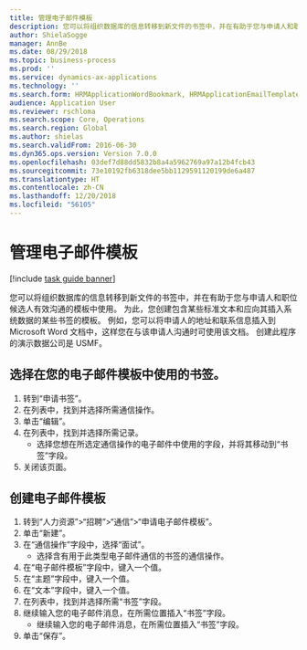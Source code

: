 ```yaml
---
title: 管理电子邮件模板
description: 您可以将组织数据库的信息转移到新文件的书签中，并在有助于您与申请人和职位候选人有效沟通的模板中使用。
author: ShielaSogge
manager: AnnBe
ms.date: 08/29/2018
ms.topic: business-process
ms.prod: ''
ms.service: dynamics-ax-applications
ms.technology: ''
ms.search.form: HRMApplicationWordBookmark, HRMApplicationEmailTemplate
audience: Application User
ms.reviewer: rschloma
ms.search.scope: Core, Operations
ms.search.region: Global
ms.author: shielas
ms.search.validFrom: 2016-06-30
ms.dyn365.ops.version: Version 7.0.0
ms.openlocfilehash: 03def7d88dd5832b8a4a5962769a97a12b4fcb43
ms.sourcegitcommit: 73e10192fb6318dee5bb1129591120199de6a487
ms.translationtype: HT
ms.contentlocale: zh-CN
ms.lasthandoff: 12/20/2018
ms.locfileid: "56105"
---
```

# <a name="manage-email-templates"></a>管理电子邮件模板

[!include [task guide banner](../../includes/task-guide-banner.md)]

您可以将组织数据库的信息转移到新文件的书签中，并在有助于您与申请人和职位候选人有效沟通的模板中使用。 为此，您创建包含某些标准文本和应向其插入系统数据的某些书签的模板。 例如，您可以将申请人的地址和联系信息插入到 Microsoft Word 文档中，这样您在与该申请人沟通时可使用该文档。 创建此程序的演示数据公司是 USMF。


## <a name="select-which-bookmarks-to-use-in-your-email-templates"></a>选择在您的电子邮件模板中使用的书签。
1. 转到“申请书签”。
2. 在列表中，找到并选择所需通信操作。
3. 单击“编辑”。
4. 在列表中，找到并选择所需记录。
    * 选择您想在所选定通信操作的电子邮件中使用的字段，并将其移动到“书签”字段。  
5. 关闭该页面。

## <a name="create-an-email-template"></a>创建电子邮件模板
1. 转到“人力资源”>“招聘”>“通信”>“申请电子邮件模板”。
2. 单击“新建”。
3. 在“通信操作”字段中，选择“面试”。
    * 选择含有用于此类型电子邮件通信的书签的通信操作。  
4. 在“电子邮件模板”字段中，键入一个值。
5. 在“主题”字段中，键入一个值。
6. 在“文本”字段中，键入一个值。
7. 在列表中，找到并选择所需“书签”字段。
8. 继续输入您的电子邮件消息，在所需位置插入“书签”字段。
    * 继续输入您的电子邮件消息，在所需位置插入“书签”字段。  
9. 单击“保存”。

